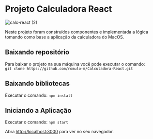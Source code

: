# Projeto Calculadora React

![calc-react (2)](https://user-images.githubusercontent.com/86934122/187046463-8d4e015d-108e-46f5-9b48-893c004385e3.png)

Neste projeto foram construídos componentes e implementada a lógica tomando como base a aplicação da calculadora do MacOS.

## Baixando repositório
Para baixar o projeto na sua máquina você pode executar o comando:  
`git clone https://github.com/romulo-m/Calculadora-React.git`

## Baixando bibliotecas
Executar o comando: `npm install`
<br>

## Iniciando a Aplicação
Executar o comando: `npm start`


Abra [http://localhost:3000](http://localhost:3000) para ver no seu navegador.


